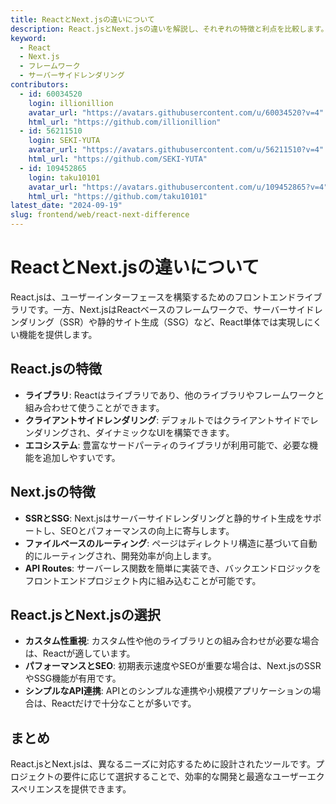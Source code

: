 ```yaml
---
title: ReactとNext.jsの違いについて
description: React.jsとNext.jsの違いを解説し、それぞれの特徴と利点を比較します。
keyword:
  - React
  - Next.js
  - フレームワーク
  - サーバーサイドレンダリング
contributors:
  - id: 60034520
    login: illionillion
    avatar_url: "https://avatars.githubusercontent.com/u/60034520?v=4"
    html_url: "https://github.com/illionillion"
  - id: 56211510
    login: SEKI-YUTA
    avatar_url: "https://avatars.githubusercontent.com/u/56211510?v=4"
    html_url: "https://github.com/SEKI-YUTA"
  - id: 109452865
    login: taku10101
    avatar_url: "https://avatars.githubusercontent.com/u/109452865?v=4"
    html_url: "https://github.com/taku10101"
latest_date: "2024-09-19"
slug: frontend/web/react-next-difference
---
```


# ReactとNext.jsの違いについて

React.jsは、ユーザーインターフェースを構築するためのフロントエンドライブラリです。一方、Next.jsはReactベースのフレームワークで、サーバーサイドレンダリング（SSR）や静的サイト生成（SSG）など、React単体では実現しにくい機能を提供します。

## React.jsの特徴

- **ライブラリ**: Reactはライブラリであり、他のライブラリやフレームワークと組み合わせて使うことができます。
- **クライアントサイドレンダリング**: デフォルトではクライアントサイドでレンダリングされ、ダイナミックなUIを構築できます。
- **エコシステム**: 豊富なサードパーティのライブラリが利用可能で、必要な機能を追加しやすいです。

## Next.jsの特徴

- **SSRとSSG**: Next.jsはサーバーサイドレンダリングと静的サイト生成をサポートし、SEOとパフォーマンスの向上に寄与します。
- **ファイルベースのルーティング**: ページはディレクトリ構造に基づいて自動的にルーティングされ、開発効率が向上します。
- **API Routes**: サーバーレス関数を簡単に実装でき、バックエンドロジックをフロントエンドプロジェクト内に組み込むことが可能です。

## React.jsとNext.jsの選択

- **カスタム性重視**: カスタム性や他のライブラリとの組み合わせが必要な場合は、Reactが適しています。
- **パフォーマンスとSEO**: 初期表示速度やSEOが重要な場合は、Next.jsのSSRやSSG機能が有用です。
- **シンプルなAPI連携**: APIとのシンプルな連携や小規模アプリケーションの場合は、Reactだけで十分なことが多いです。

## まとめ

React.jsとNext.jsは、異なるニーズに対応するために設計されたツールです。プロジェクトの要件に応じて選択することで、効率的な開発と最適なユーザーエクスペリエンスを提供できます。
